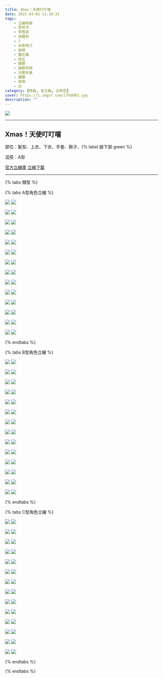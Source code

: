 ```yaml
---
title: Xmas！天使叮叮噹
date: 2022-03-01 11:10:31
tags:
    - 立繪時裝
    - 李世河
    - 李雪菲
    - 徐維莉
    - J
    - 米斯特汀
    - 納塔
    - 蕾比雅
    - 哈比
    - 緹娜
    - 薇歐莉特
    - 沃爾夫姜
    - 露娜
    - 索瑪
    - 白
category: [時裝, 有立繪, 全角色]
cover: https://i.imgur.com/lThdUN3.jpg
description: ""
---
```


![](https://i.imgur.com/lThdUN3.jpg)

---
## Xmas！天使叮叮噹




部位：髮型、上衣、下衣、手套、鞋子、{% label 臉下部 green %}

混搭：A型

[官方立繪庫](https://closers.nexon.com/Pds/FanSiteKit)
[立繪下載](https://closers.vod.nexoncdn.co.kr/site/fansitekit/Closers_FansiteKit_santa_181227_b8xc.zip)


---

{% tabs 類型 %}
<!-- tab A型(混搭) -->
{% tabs A型角色立繪 %}
<!-- tab 李世河(Seha)-->
![](https://i.imgur.com/SYPnCHc.jpg)
![](https://i.imgur.com/jsaQkYy.png)
<!-- endtab -->
<!-- tab 李雪菲(Seulbi)-->
![](https://i.imgur.com/53sJJ3k.jpg)
![](https://i.imgur.com/AnVNzGy.png)
<!-- endtab -->
<!-- tab 徐維莉(Yuri)-->
![](https://i.imgur.com/gvFRRoe.jpg)
![](https://i.imgur.com/GEg609g.png)
<!-- endtab -->
<!-- tab J-->
![](https://i.imgur.com/mFtGkDp.jpg)
![](https://i.imgur.com/qgZNA2G.png)
<!-- endtab -->
<!-- tab 米斯特汀(Tein)-->
![](https://i.imgur.com/iHpP2Sz.jpg)
![](https://i.imgur.com/zY85N10.png)
<!-- endtab -->
<!-- tab 納塔(Nata)-->
![](https://i.imgur.com/0Oxwax5.jpg)
![](https://i.imgur.com/yggi3Ka.png)
<!-- endtab -->
<!-- tab 蕾比雅(Levia)-->
![](https://i.imgur.com/qgZ33mE.jpg)
![](https://i.imgur.com/6BOjfDi.png)
<!-- endtab -->
<!-- tab 哈比(Harpy)-->
![](https://i.imgur.com/JvbvadQ.jpg)
![](https://i.imgur.com/Sq6Mnp2.png)
<!-- endtab -->
<!-- tab 緹娜(Tina)-->
![](https://i.imgur.com/kXKIp5F.jpg)
![](https://i.imgur.com/2aYkVJC.png)
<!-- endtab -->
<!-- tab 薇歐莉特(Violet)-->
![](https://i.imgur.com/klJ9WMR.jpg)
![](https://i.imgur.com/Jvm84eU.png)
<!-- endtab -->
<!-- tab 沃爾夫姜(Wolfgang)-->
![](https://i.imgur.com/Eb1fFla.jpg)
![](https://i.imgur.com/26pBoUd.png)
<!-- endtab -->
<!-- tab 露娜(Luna)-->
![](https://i.imgur.com/kljpADo.jpg)
![](https://i.imgur.com/MSOkAMe.png)
<!-- endtab -->
<!-- tab 索瑪(Soma)-->
![](https://i.imgur.com/c22B3Rg.jpg)
![](https://i.imgur.com/o3Zjffg.png)
<!-- endtab -->
<!-- tab 白(Bai)-->
![](https://i.imgur.com/U2aDcdC.jpg)
![](https://i.imgur.com/IZETnwq.png)
<!-- endtab -->
{% endtabs %}
<!-- endtab -->

<!-- tab B型-->
{% tabs B型角色立繪 %}
<!-- tab 李世河(Seha)-->
![](https://i.imgur.com/LuL8czA.jpg)
![](https://i.imgur.com/ojZU5OR.png)
<!-- endtab -->
<!-- tab 李雪菲(Seulbi)-->
![](https://i.imgur.com/Ki0nL1e.jpg)
![](https://i.imgur.com/qT12lzF.png)
<!-- endtab -->
<!-- tab 徐維莉(Yuri)-->
![](https://i.imgur.com/3e6KFZD.jpg)
![](https://i.imgur.com/8YByEAy.png)
<!-- endtab -->
<!-- tab J-->
![](https://i.imgur.com/yJXQxm7.jpg)
![](https://i.imgur.com/RMmZJ7H.png)
<!-- endtab -->
<!-- tab 米斯特汀(Tein)-->
![](https://i.imgur.com/nrdQNXd.jpg)
![](https://i.imgur.com/YPK7om8.png)
<!-- endtab -->
<!-- tab 納塔(Nata)-->
![](https://i.imgur.com/41q13f2.jpg)
![](https://i.imgur.com/86MNnuL.png)
<!-- endtab -->
<!-- tab 蕾比雅(Levia)-->
![](https://i.imgur.com/yJ0svJB.jpg)
![](https://i.imgur.com/p4wmize.png)
<!-- endtab -->
<!-- tab 哈比(Harpy)-->
![](https://i.imgur.com/uJv0C3P.jpg)
![](https://i.imgur.com/IYww46V.png)
<!-- endtab -->
<!-- tab 緹娜(Tina)-->
![](https://i.imgur.com/CIUHqpT.jpg)
![](https://i.imgur.com/6o6SHys.png)
<!-- endtab -->
<!-- tab 薇歐莉特(Violet)-->
![](https://i.imgur.com/bGJRrSV.jpg)
![](https://i.imgur.com/igcq3S5.png)
<!-- endtab -->
<!-- tab 沃爾夫姜(Wolfgang)-->
![](https://i.imgur.com/q2m0q1u.jpg)
![](https://i.imgur.com/2S1Das9.png)
<!-- endtab -->
<!-- tab 露娜(Luna)-->
![](https://i.imgur.com/8Aj8psF.jpg)
![](https://i.imgur.com/GPL09lK.png)
<!-- endtab -->
<!-- tab 索瑪(Soma)-->
![](https://i.imgur.com/CSbJgnG.jpg)
![](https://i.imgur.com/0WiarL9.png)
<!-- endtab -->
<!-- tab 白(Bai)-->
![](https://i.imgur.com/Sx7kVp2.jpg)
![](https://i.imgur.com/ubKoxXg.png)
<!-- endtab -->
{% endtabs %}
<!-- endtab -->

<!-- tab C型-->
{% tabs C型角色立繪 %}
<!-- tab 李世河(Seha)-->
![](https://i.imgur.com/938e7tD.jpg)
![](https://i.imgur.com/6aYWmHT.png)
<!-- endtab -->
<!-- tab 李雪菲(Seulbi)-->
![](https://i.imgur.com/TxJIqif.jpg)
![](https://i.imgur.com/v7Kd4ey.png)
<!-- endtab -->
<!-- tab 徐維莉(Yuri)-->
![](https://i.imgur.com/gxXJZBx.jpg)
![](https://i.imgur.com/onhHvjZ.png)
<!-- endtab -->
<!-- tab J-->
![](https://i.imgur.com/ZUzo6nr.jpg)
![](https://i.imgur.com/Fr2cI5f.png)
<!-- endtab -->
<!-- tab 米斯特汀(Tein)-->
![](https://i.imgur.com/YLYmdP6.jpg)
![](https://i.imgur.com/VR17KYf.png)
<!-- endtab -->
<!-- tab 納塔(Nata)-->
![](https://i.imgur.com/6R8R8fO.jpg)
![](https://i.imgur.com/GTU56bm.png)
<!-- endtab -->
<!-- tab 蕾比雅(Levia)-->
![](https://i.imgur.com/9PLEMUn.jpg)
![](https://i.imgur.com/TwwwaCE.png)
<!-- endtab -->
<!-- tab 哈比(Harpy)-->
![](https://i.imgur.com/CsSg9g5.jpg)
![](https://i.imgur.com/CzqG2cX.png)
<!-- endtab -->
<!-- tab 緹娜(Tina)-->
![](https://i.imgur.com/6qgIVq5.jpg)
![](https://i.imgur.com/qZxTngT.png)
<!-- endtab -->
<!-- tab 薇歐莉特(Violet)-->
![](https://i.imgur.com/UBzE43a.jpg)
![](https://i.imgur.com/5zJ84Dq.png)
<!-- endtab -->
<!-- tab 沃爾夫姜(Wolfgang)-->
![](https://i.imgur.com/Y2aAdZX.jpg)
![](https://i.imgur.com/sTvdpBE.png)
<!-- endtab -->
<!-- tab 露娜(Luna)-->
![](https://i.imgur.com/i5bzlle.jpg)
![](https://i.imgur.com/2Xzro73.png)
<!-- endtab -->
<!-- tab 索瑪(Soma)-->
![](https://i.imgur.com/8xbHWxf.jpg)
![](https://i.imgur.com/nNHtszP.png)
<!-- endtab -->
<!-- tab 白(Bai)-->
![](https://i.imgur.com/Q56cl5u.jpg)
![](https://i.imgur.com/UqzuPMh.png)
<!-- endtab -->
{% endtabs %}
<!-- endtab -->

{% endtabs %}
